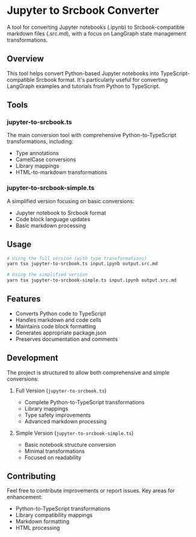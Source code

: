 # Jupyter to Srcbook Converter

A tool for converting Jupyter notebooks (.ipynb) to Srcbook-compatible markdown files (.src.md), with a focus on LangGraph state management transformations.

## Overview

This tool helps convert Python-based Jupyter notebooks into TypeScript-compatible Srcbook format. It's particularly useful for converting LangGraph examples and tutorials from Python to TypeScript.

## Tools

### jupyter-to-srcbook.ts
The main conversion tool with comprehensive Python-to-TypeScript transformations, including:
- Type annotations
- CamelCase conversions
- Library mappings
- HTML-to-markdown transformations

### jupyter-to-srcbook-simple.ts
A simplified version focusing on basic conversions:
- Jupyter notebook to Srcbook format
- Code block language updates
- Basic markdown processing

## Usage

```bash
# Using the full version (with type transformations)
yarn tsx jupyter-to-srcbook.ts input.ipynb output.src.md

# Using the simplified version
yarn tsx jupyter-to-srcbook-simple.ts input.ipynb output.src.md
```

## Features

- Converts Python code to TypeScript
- Handles markdown and code cells
- Maintains code block formatting
- Generates appropriate package.json
- Preserves documentation and comments

## Development

The project is structured to allow both comprehensive and simple conversions:

1. Full Version (`jupyter-to-srcbook.ts`)
   - Complete Python-to-TypeScript transformations
   - Library mappings
   - Type safety improvements
   - Advanced markdown processing

2. Simple Version (`jupyter-to-srcbook-simple.ts`)
   - Basic notebook structure conversion
   - Minimal transformations
   - Focused on readability

## Contributing

Feel free to contribute improvements or report issues. Key areas for enhancement:
- Python-to-TypeScript transformations
- Library compatibility mappings
- Markdown formatting
- HTML processing
